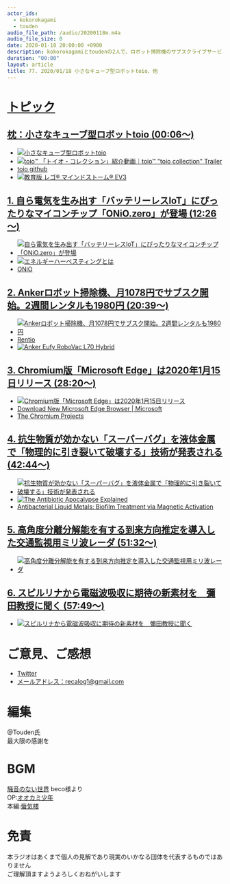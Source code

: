 ```yaml
---
actor_ids:
  - kokorokagami
  - touden
audio_file_path: /audio/20200118m.m4a
audio_file_size: 0
date: 2020-01-18 20:00:00 +0900
description: kokorokagamiとtoudenの2人で、ロボット掃除機のサブスクライブサービス、Microsoft Edge などについて話しました。
duration: "00:00"
layout: article
title: 77. 2020/01/18 小さなキューブ型ロボットtoio、他
---
```

# <u>トピック</u>

## <u>[枕：小さなキューブ型ロボットtoio](https://toio.io/?utm_source=google&utm_medium=cpc&utm_campaign=S-shimei) (00:06～)</u>

- [![小さなキューブ型ロボットtoio](https://images-na.ssl-images-amazon.com/images/I/51QJdpwW8ML._AC_.jpg)](https://toio.io/?utm_source=google&utm_medium=cpc&utm_campaign=S-shimei)
- [![toio™ 「トイオ・コレクション」紹介動画｜toio™ "toio collection" Trailer](https://img.youtube.com/vi/bpbxHcxvh0Q/0.jpg)](https://www.youtube.com/watch?v=bpbxHcxvh0Q)
- [toio github](https://github.com/toio)
- [![教育版 レゴ® マインドストーム® EV3](https://le-www-live-s.legocdn.com/sc/media/apem-products/mindstorms-ev3/45544-2dacc7cc91b6e1c5f09f54b1a6cb509d.jpg)](https://education.lego.com/ja-jp/product/mindstorms-ev3)

## <u>[1. 自ら電気を生み出す「バッテリーレスIoT」にぴったりなマイコンチップ「ONiO.zero」が登場](https://gigazine.net/news/20200112-onio-zero/) (12:26～)</u>

- [![自ら電気を生み出す「バッテリーレスIoT」にぴったりなマイコンチップ「ONiO.zero」が登場](https://i.gzn.jp/img/2020/01/12/onio-zero/00_m.png)](https://gigazine.net/news/20200112-onio-zero/)
- [![エネルギーハーベスティングとは](https://www.nttdata-strategy.com/ehc/about/images/img01.jpg)](https://www.nttdata-strategy.com/ehc/about/)
- [ONiO](https://www.onio.com/)

## <u>[2. Ankerロボット掃除機、月1078円でサブスク開始。2週間レンタルも1980円](https://japanese.engadget.com/jp-2020-01-16-anker-1078-2-1980.html) (20:39～)</u>

- [![Ankerロボット掃除機、月1078円でサブスク開始。2週間レンタルも1980円](https://o.aolcdn.com/images/dar/5845cadfecd996e0372f/b68176d165fd5e68bc00165d8516b45572d14a48/aHR0cHM6Ly9tZWRpYS1tYnN0LXB1Yi11ZTEuczMuYW1hem9uYXdzLmNvbS9jcmVhdHItdXBsb2FkZWQtaW1hZ2VzLzIwMjAtMDEvN2MxMmY4NTAtMzgxOC0xMWVhLWJiYmUtZTJjMTExNWE4NmMz)](https://japanese.engadget.com/jp-2020-01-16-anker-1078-2-1980.html)
- [Rentio](https://www.rentio.jp/)
- [![Anker Eufy RoboVac L70 Hybrid](https://images-na.ssl-images-amazon.com/images/I/61Xpss2UZAL._AC_SL1500_.jpg)](https://www.amazon.co.jp/dp/B07RPVCZMF)

## <u>[3. Chromium版「Microsoft Edge」は2020年1月15日リリース](https://www.itmedia.co.jp/news/articles/1911/05/news051.html) (28:20～)</u>

- [![Chromium版「Microsoft Edge」は2020年1月15日リリース](https://image.itmedia.co.jp/news/articles/1911/05/yu_edge1.jpg)](https://www.itmedia.co.jp/news/articles/1911/05/news051.html)
- [Download New Microsoft Edge Browser | Microsoft](https://www.microsoft.com/en-us/edge)
- [The Chromium Projects](https://www.chromium.org/)

## <u>[4. 抗生物質が効かない「スーパーバグ」を液体金属で「物理的に引き裂いて破壊する」技術が発表される](https://gigazine.net/news/20200114-liquid-metal-shredder-superbugs/) (42:44～)</u>

- [![抗生物質が効かない「スーパーバグ」を液体金属で「物理的に引き裂いて破壊する」技術が発表される](https://i.gzn.jp/img/2020/01/14/liquid-metal-shredder-superbugs/news-golden-staph-before-after_m.jpg)](https://gigazine.net/news/20200114-liquid-metal-shredder-superbugs/)
- [![The Antibiotic Apocalypse Explained](https://img.youtube.com/vi/xZbcwi7SfZE/0.jpg)](https://www.youtube.com/watch?v=xZbcwi7SfZE)
- [Antibacterial Liquid Metals: Biofilm Treatment via Magnetic Activation](https://pubs.acs.org/doi/10.1021/acsnano.9b07861)

## <u>[5. 高角度分離分解能を有する到来方向推定を導入した交通監視用ミリ波レーダ](https://www.omron.co.jp/technology/omrontechnics/2020/20200109-tanimoto.html) (51:32～)</u>

- [![高角度分離分解能を有する到来方向推定を導入した交通監視用ミリ波レーダ](https://www.omron.co.jp/assets/img/technology/omrontechnics/20191227/20191227-052-006-fig-06.jpg)](https://www.omron.co.jp/technology/omrontechnics/2020/20200109-tanimoto.html)

## <u>[6. スピルリナから電磁波吸収に期待の新素材を　彌田教授に聞く](https://www.thinkymixer.com/ja-jp/library/jl20190424/) (57:49～)</u>

- [![スピルリナから電磁波吸収に期待の新素材を　彌田教授に聞く](https://www.thinkymixer.com/ja-jp/wp-content/uploads/sites/2/%E5%BD%8C%E7%94%B0%E6%95%99%E6%8E%88_05.jpg)](https://www.thinkymixer.com/ja-jp/library/jl20190424/)


# ご意見、ご感想
- [Twitter](https://twitter.com/recalog1)
- [メールアドレス：recalog1@gmail.com](recalog1@gmail.com)

# 編集

@Touden氏  
最大限の感謝を  

# BGM

[騒音のない世界](http://noiselessworld.net/) beco様より  
OP:[オオカミ少年](https://soundcloud.com/baron1_3/wolfboy)  
本編:[蜃気楼](https://soundcloud.com/baron1_3/shinkirou)  

# 免責

本ラジオはあくまで個人の見解であり現実のいかなる団体を代表するものではありません  
ご理解頂ますようよろしくおねがいします  